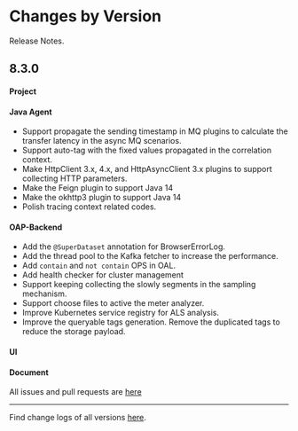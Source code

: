 Changes by Version
==================
Release Notes.

8.3.0
------------------
#### Project

#### Java Agent
* Support propagate the sending timestamp in MQ plugins to calculate the transfer latency in the async MQ scenarios.
* Support auto-tag with the fixed values propagated in the correlation context.   
* Make HttpClient 3.x, 4.x, and HttpAsyncClient 3.x plugins to support collecting HTTP parameters.
* Make the Feign plugin to support Java 14
* Make the okhttp3 plugin to support Java 14
* Polish tracing context related codes.

#### OAP-Backend
* Add the `@SuperDataset` annotation for BrowserErrorLog.
* Add the thread pool to the Kafka fetcher to increase the performance.
* Add `contain` and `not contain` OPS in OAL.
* Add health checker for cluster management 
* Support keeping collecting the slowly segments in the sampling mechanism.
* Support choose files to active the meter analyzer.
* Improve Kubernetes service registry for ALS analysis.
* Improve the queryable tags generation. Remove the duplicated tags to reduce the storage payload.

#### UI

#### Document

All issues and pull requests are [here](https://github.com/apache/skywalking/milestone/62?closed=1)

------------------
Find change logs of all versions [here](changes).
